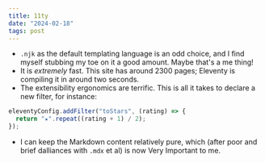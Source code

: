 ```yaml
---
title: 11ty
date: "2024-02-18"
tags: post
---
```


- `.njk` as the default templating language is an odd choice, and I find myself stubbing my toe on it a good amount. Maybe that's a me thing!
- It is _extremely_ fast. This site has around 2300 pages; Eleventy is compiling it in around two seconds.
- The extensibility ergonomics are terrific. This is all it takes to declare a new filter, for instance:

```js
eleventyConfig.addFilter("toStars", (rating) => {
  return "★".repeat((rating + 1) / 2);
});
```

- I can keep the Markdown content relatively pure, which (after poor and brief dalliances with `.mdx` et al) is now Very Important to me.
